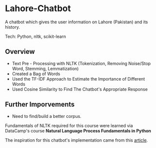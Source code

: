 # Lahore-Chatbot
A chatbot which gives the user information on Lahore (Pakistan) and its history.

Tech: Python, nltk, scikit-learn

## Overview 

- Text Pre - Processing with NLTK (Tokenization, Removing Noise/Stop Word, Stemming, Lemmatization)
- Created a Bag of Words
- Used the TF-IDF Approach to Estimate the Importance of Different Words
- Used Cosine Similarity to Find The Chatbot's Appropriate Response

## Further Imporvements

- Need to find/build a better corpus.

Fundamentals of NLTK required for this course were learned via DataCamp's course **Natural Language Process Fundamentals in Python**

The inspiration for this chatbot's implementation came from this [article](https://medium.com/analytics-vidhya/building-a-simple-chatbot-in-python-using-nltk-7c8c8215ac6e). 


